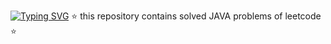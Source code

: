 [![Typing SVG](https://readme-typing-svg.herokuapp.com?lines=Java_Arrays+Solved+Problems)](https://git.io/typing-svg)
⭐ this repository contains solved JAVA problems of leetcode ⭐
